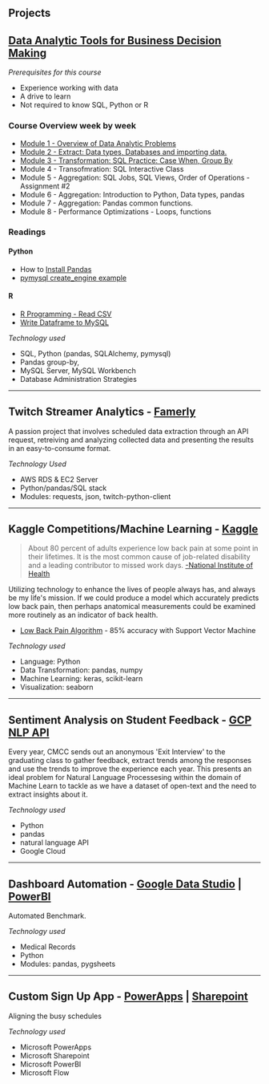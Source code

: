 ## **Projects**

## **[Data Analytic Tools for Business Decision Making](/course.md)**

*Prerequisites for this course*
- Experience working with data
- A drive to learn
- Not required to know SQL, Python or R

### Course Overview week by week
- [Module 1 - Overview of Data Analytic Problems](/course_content/module_1.md) 
- [Module 2 - Extract: Data types, Databases and importing data.](/course_content/module_2.md) 
- [Module 3 - Transformation: SQL Practice: Case When, Group By](/course_content/module_3.md)
- Module 4 - Transofmration: SQL Interactive Class 
- Module 5 - Aggregation: SQL Jobs, SQL Views, Order of Operations - Assignment #2
- Module 6 - Aggregation: Introduction to Python, Data types, pandas
- Module 7 - Aggregation: Pandas common functions. 
- Module 8 - Performance Optimizations - Loops, functions


### Readings
#### Python
- How to [Install Pandas](https://pandas.pydata.org/pandas-docs/stable/install.html)
- [pymysql create_engine example](https://docs.sqlalchemy.org/en/13/core/engines.html#mysql)

#### R
- [R Programming - Read CSV](http://rprogramming.net/read-csv-in-r/)
- [Write Dataframe to MySQL](https://rdrr.io/cran/RSQLite/man/dbWriteTable.html)


_Technology used_
- SQL, Python (pandas, SQLAlchemy, pymysql)
- Pandas group-by,
- MySQL Server, MySQL Workbench
- Database Administration Strategies


---

## **Twitch Streamer Analytics** - **[Famerly](https://www.famerly.com/)**

A passion project that involves scheduled data extraction through an API request, retreiving and analyzing collected data and presenting the results in an easy-to-consume format. 


_Technology Used_
- AWS RDS & EC2 Server
- Python/pandas/SQL stack
- Modules: requests, json, twitch-python-client

---

## **Kaggle Competitions/Machine Learning** - **[Kaggle](https://www.Kaggle.com/)**



> About 80 percent of adults experience low back pain at some point in their lifetimes. It is the most common cause of job-related disability and a leading contributor to missed work days. [-National Institute of Health](https://www.ninds.nih.gov/Disorders/Patient-Caregiver-Education/Fact-Sheets/Low-Back-Pain-Fact-Sheet)

Utilizing technology to enhance the lives of people always has, and always be my life's mission. If we could produce a model which accurately predicts low back pain, then perhaps anatomical measurements could be examined more routinely as an indicator of back health.

- [Low Back Pain Algorithm](https://www.kaggle.com/anfro18/lower-back-pain-algorithm) - 85% accuracy with Support Vector Machine

_Technology used_
- Language: Python
- Data Transformation: pandas, numpy
- Machine Learning: keras, scikit-learn
- Visualization: seaborn

---

## **Sentiment Analysis on Student Feedback** - **[GCP NLP API](https://cloud.google.com/natural-language)**

Every year, CMCC sends out an anonymous 'Exit Interview' to the graduating class to gather feedback, extract trends among the responses and use the trends to improve the experience each year. This presents an ideal problem for Natural Language Processesing within the domain of Machine Learn to tackle as we have a dataset of open-text and the need to extract insights about it. 

_Technology used_
- Python 
- pandas
- natural language API
- Google Cloud
---

## **Dashboard Automation** - **[Google Data Studio](https://datastudio.google.com/u/0/navigation/reporting) | [PowerBI](https://powerbi.microsoft.com/en-us/)**

Automated Benchmark. 

_Technology used_
- Medical Records
- Python
- Modules: pandas, pygsheets

---

## **Custom Sign Up App** - **[PowerApps](https://powerapps.microsoft.com/en-us/) | [Sharepoint](https://products.office.com/en-us/sharepoint/collaboration)**

Aligning the busy schedules

_Technology used_
- Microsoft PowerApps
- Microsoft Sharepoint
- Microsoft PowerBI
- Microsoft Flow
